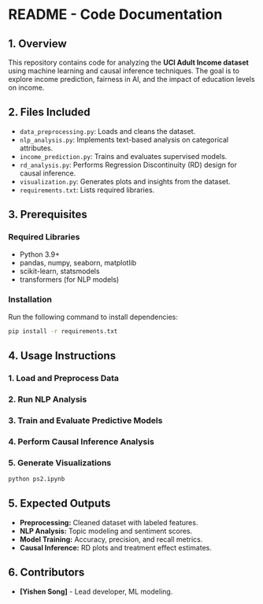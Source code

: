 # README - Code Documentation

## 1. Overview
This repository contains code for analyzing the **UCI Adult Income dataset** using machine learning and causal inference techniques. The goal is to explore income prediction, fairness in AI, and the impact of education levels on income.

## 2. Files Included
- `data_preprocessing.py`: Loads and cleans the dataset.
- `nlp_analysis.py`: Implements text-based analysis on categorical attributes.
- `income_prediction.py`: Trains and evaluates supervised models.
- `rd_analysis.py`: Performs Regression Discontinuity (RD) design for causal inference.
- `visualization.py`: Generates plots and insights from the dataset.
- `requirements.txt`: Lists required libraries.

## 3. Prerequisites
### Required Libraries
- Python 3.9+
- pandas, numpy, seaborn, matplotlib
- scikit-learn, statsmodels
- transformers (for NLP models)

### Installation
Run the following command to install dependencies:
```bash
pip install -r requirements.txt
```

## 4. Usage Instructions
### 1. Load and Preprocess Data

### 2. Run NLP Analysis

### 3. Train and Evaluate Predictive Models

### 4. Perform Causal Inference Analysis

### 5. Generate Visualizations
```bash
python ps2.ipynb
```

## 5. Expected Outputs
- **Preprocessing:** Cleaned dataset with labeled features.
- **NLP Analysis:** Topic modeling and sentiment scores.
- **Model Training:** Accuracy, precision, and recall metrics.
- **Causal Inference:** RD plots and treatment effect estimates.

## 6. Contributors
- **[Yishen Song]** - Lead developer, ML modeling.


